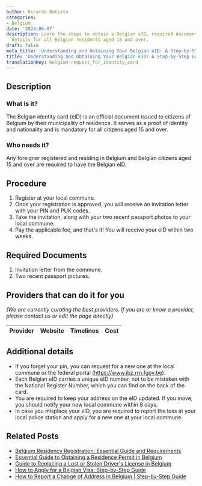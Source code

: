 ```yaml
---
author: Ricardo Batista
categories:
- Belgium
date: '2024-06-07'
description: Learn the steps to obtain a Belgian eID, required documents, and important
  details for all Belgian residents aged 15 and over.
draft: false
meta_title: 'Understanding and Obtaining Your Belgian eID: A Step-by-Step Guide'
title: 'Understanding and Obtaining Your Belgian eID: A Step-by-Step Guide'
translationKey: belgium-request_for_identity_card
---
```


## Description
### What is it?
The Belgian identity card (eID) is an official document issued to citizens of Belgium by their municipality of residence. It serves as a proof of identity and nationality and is mandatory for all citizens aged 15 and over.

### Who needs it?
Any foreigner registered and residing in Belgium and Belgian citizens aged 15 and over are required to have the Belgian eID.

## Procedure
1. Register at your local commune.
2. Once your registration is approved, you will receive an invitation letter with your PIN and PUK codes.
3. Take the invitation, along with your two recent passport photos to your local commune.
4. Pay the applicable fee, and that's it! You will receive your eID within two weeks.

## Required Documents
1. Invitation letter from the commune.
2. Two recent passport pictures.

## Providers that can do it for you

_(We are currently curating the best providers. If you are or know a provider, please contact us or edit the page directly)_

| Provider        |     Website     |     Timelines    |       Cost      |
| :-------------: | :-------------: |  :-------------: | :-------------: |

## Additional details
- If you forget your pin, you can request for a new one at the local commune or the federal portal (https://www.ibz.rrn.fgov.be).
- Each Belgian eID carries a unique eID number, not to be mistaken with the National Register Number, which you can find on the back of the card.
- You are required to keep your address on the eID updated. If you move, you should notify your new local commune within 8 days.
- In case you misplace your eID, you are required to report the loss at your local police station and apply for a new one at your local commune.
## Related Posts

- [Belgium Residency Registration: Essential Guide and Requirements](https://tramitit.com/guides/belgium/registration_in_the_population_registers/)
- [Essential Guide to Obtaining a Residence Permit in Belgium](https://tramitit.com/guides/belgium/request_for_residence_permit/)
- [Guide to Replacing a Lost or Stolen Driver's License in Belgium](https://tramitit.com/guides/belgium/replacement_request_for_driving_license/)
- [How to Apply for a Belgian Visa: Step-by-Step Guide](https://tramitit.com/guides/belgium/request_for_visa/)
- [How to Report a Change of Address in Belgium | Step-by-Step Guide](https://tramitit.com/guides/belgium/report_change_of_address/)